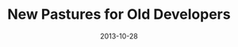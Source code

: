 ---
title: "New Pastures for Old Developers"
date: 2013-10-28
url: https://the-pastry-box-project.net/rachel-nabors/2013-october-28
image:
publisher: The Pastry Box
type:
    - article
---